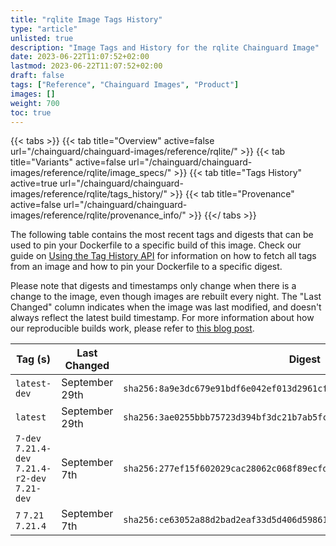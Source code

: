 ```yaml
---
title: "rqlite Image Tags History"
type: "article"
unlisted: true
description: "Image Tags and History for the rqlite Chainguard Image"
date: 2023-06-22T11:07:52+02:00
lastmod: 2023-06-22T11:07:52+02:00
draft: false
tags: ["Reference", "Chainguard Images", "Product"]
images: []
weight: 700
toc: true
---
```


{{< tabs >}}
{{< tab title="Overview" active=false url="/chainguard/chainguard-images/reference/rqlite/" >}}
{{< tab title="Variants" active=false url="/chainguard/chainguard-images/reference/rqlite/image_specs/" >}}
{{< tab title="Tags History" active=true url="/chainguard/chainguard-images/reference/rqlite/tags_history/" >}}
{{< tab title="Provenance" active=false url="/chainguard/chainguard-images/reference/rqlite/provenance_info/" >}}
{{</ tabs >}}

The following table contains the most recent tags and digests that can be used to pin your Dockerfile to a specific build of this image. Check our guide on [Using the Tag History API](/chainguard/chainguard-images/using-the-tag-history-api/) for information on how to fetch all tags from an image and how to pin your Dockerfile to a specific digest.

Please note that digests and timestamps only change when there is a change to the image, even though images are rebuilt every night. The "Last Changed" column indicates when the image was last modified, and doesn't always reflect the latest build timestamp. For more information about how our reproducible builds work, please refer to [this blog post](https://www.chainguard.dev/unchained/reproducing-chainguards-reproducible-image-builds).

| Tag (s)                                          | Last Changed   | Digest                                                                    |
|--------------------------------------------------|----------------|---------------------------------------------------------------------------|
|  `latest-dev`                                    | September 29th | `sha256:8a9e3dc679e91bdf6e042ef013d2961cf24bc3f160dc8e3bf53bfd1988c59190` |
|  `latest`                                        | September 29th | `sha256:3ae0255bbb75723d394bf3dc21b7ab5fc1ac59d07e995dd55fb227e11de95a83` |
|  `7-dev` `7.21.4-dev` `7.21.4-r2-dev` `7.21-dev` | September 7th  | `sha256:277ef15f602029cac28062c068f89ecfd38199e5ad9141fc3900569b0baf5763` |
|  `7` `7.21` `7.21.4`                             | September 7th  | `sha256:ce63052a88d2bad2eaf33d5d406d598617f771ddc1c08980a9c9ae579b06abff` |

